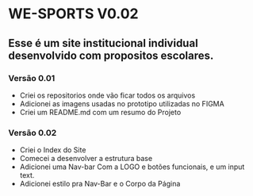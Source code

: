 # WE-SPORTS V0.02

## Esse é um site institucional individual desenvolvido com propositos escolares.

### Versão 0.01
- Criei os repositorios onde vão ficar todos os arquivos
- Adicionei as imagens usadas no prototipo utilizadas no FIGMA
- Criei um README.md com um resumo do Projeto

### Versão 0.02
- Criei o Index do Site
- Comecei a desenvolver a estrutura base
- Adicionei uma Nav-bar Com a LOGO e botões funcionais, e um input text.
- Adicionei estilo pra Nav-Bar e o Corpo da Página
